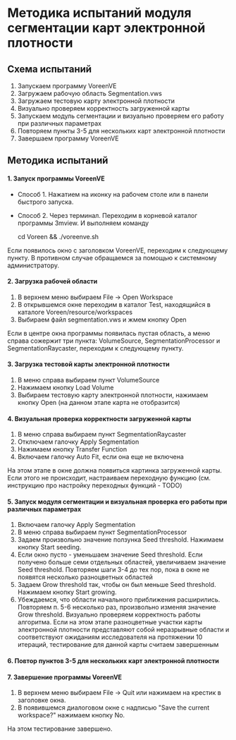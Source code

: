Методика испытаний модуля сегментации карт электронной плотности
================================================================

Схема испытаний
---------------
1. Запускаем программу VoreenVE
2. Загружаем рабочую область Segmentation.vws
3. Загружаем тестовую карту электронной плотности
4. Визуально проверяем корректность загруженной карты
5. Запускаем модуль сегментации и визуально проверяем его работу при различных параметрах
6. Повторяем пункты 3-5 для нескольких карт электронной плотности
7. Завершаем программу VoreenVE

Методика испытаний
------------------

#### 1. Запуск программы VoreenVE

* Способ 1. Нажатием на иконку на рабочем столе или в панели быстрого запуска.
* Способ 2. Через терминал. Переходим в корневой каталог программы 3mview. И выполняем команду

    cd Voreen && ./voreenve.sh

Если появилось окно с заголовком VoreenVE, переходим к следующему пункту. В противном случае обращаемся за помощью к системному администратору.

#### 2. Загрузка рабочей области

1. В верхнем меню выбираем File -> Open Workspace
2. В открывшемся окне переходим в каталог Test, находящийся в каталоге Voreen/resource/workspaces
3. Выбираем файл segmentation.vws и жмем кнопку Open

Если в центре окна программы появилась пустая область, а меню справа сожержит три пункта: VolumeSource, SegmentationProcessor и SegmentationRaycaster, переходим к следующему пункту.

#### 3. Загрузка тестовой карты электронной плотности

1. В меню справа выбираем пункт VolumeSource
2. Нажимаем кнопку Load Volume
3. Выбираем тестовую карту электронной плотности, нажимаем кнопку Open (на данном этапе карта не отобразится)

#### 4. Визуальная проверка корректности загруженной карты

1. В меню справа выбираем пункт SegmentationRaycaster
2. Отключаем галочку Apply Segmentation
3. Нажимаем кнопку Transfer Function
4. Включаем галочку Auto Fit, если она еще не включена

На этом этапе в окне должна появиться картинка загруженной карты. Если этого не происходит, настраиваем переходную функцию (см. инструкцию про настройку переходных функций - TODO)

#### 5. Запуск модуля сегментации и визуальная проверка его работы при различных параметрах

1. Включаем галочку Apply Segmentation
2. В меню справа выбираем пункт SegmentationProcessor
3. Задаем произвольно значение ползунка Seed threshold. Нажимаем кнопку Start seeding.
4. Если окно пусто - уменьшаем значение Seed threshold. Если получено больше семи отдельных областей, увеличиваем значение Seed threshold. Повторяем шаги 3-4 до тех пор, пока в окне не появятся несколько разноцветных областей
5. Задаем Grow threshold так, чтобы он был меньше Seed threshold. Нажимаем кнопку Start growing.
6. Убеждаемся, что области начального приближения  расширились. Повторяем п. 5-6 несколько раз, произвольно изменяя значение Grow threshold. Визуально проверяем корректность работы алгоритма. Если на этом этапе разноцветные участки карты электронной плотности представляют собой неразрывные области и соответствуют ожиданиям исследователя на протяжении 10 итераций, тестирование для данной карты считаем завершенным

#### 6. Повтор пунктов 3-5 для нескольких карт электронной плотности

#### 7. Завершение программы VoreenVE
1. В верхнем меню выбираем File -> Quit или нажимаем на крестик в заголовке окна.
2. В появившемся диалоговом окне с надписью "Save the current workspace?" нажимаем кнопку No.
 
На этом тестирование завершено.
